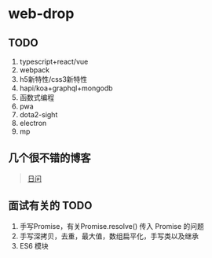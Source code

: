 # web-drop

## TODO

1. typescript+react/vue
2. webpack
3. h5新特性/css3新特性
4. hapi/koa+graphql+mongodb
5. 函数式编程
6. pwa
7. dota2-sight
8. electron
9. mp

## 几个很不错的博客

>[日问](https://q.shanyue.tech/weekly/)

## 面试有关的 TODO

1. 手写Promise，有关Promise.resolve() 传入 Promise 的问题
2. 手写深拷贝，去重，最大值，数组扁平化，手写类以及继承
3. ES6 模块
